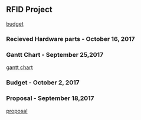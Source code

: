 RFID Project
------------

[budget](https://github.com/gurusharma/RFID/blob/master/Guru_budget.xlsx)
### Recieved Hardware parts - October 16, 2017

### Gantt Chart - September 25,2017
[gantt chart](https://github.com/gurusharma/RFID/blob/master/GuruSharma.mpp)
### Budget - October 2, 2017

### Proposal - September 18,2017
[proposal](https://github.com/gurusharma/RFID/blob/master/ProposalContentStudentNameRev02.xlsx)
